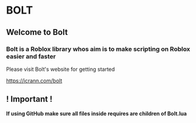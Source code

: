 <h1>BOLT</h1>
<h2>Welcome to Bolt</h2>

<h3>Bolt is a Roblox library whos aim is to make scripting on Roblox easier and faster</h3>

<p>Please visit Bolt's website for getting started </p><a href="https://icrann.com/bolt">https://icrann.com/bolt</a>

<h2>! Important !</h2>

<b>If using GitHub make sure all files inside requires are children of Bolt.lua</b>